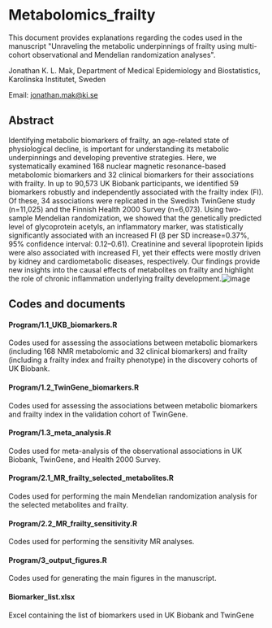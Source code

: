# Metabolomics_frailty

This document provides explanations regarding the codes used in the manuscript "Unraveling the metabolic underpinnings of frailty using multi-cohort observational and Mendelian randomization analyses".

Jonathan K. L. Mak, Department of Medical Epidemiology and Biostatistics, Karolinska Institutet, Sweden

Email: jonathan.mak@ki.se 



## Abstract

Identifying metabolic biomarkers of frailty, an age-related state of physiological decline, is important for understanding its metabolic underpinnings and developing preventive strategies. Here, we systematically examined 168 nuclear magnetic resonance-based metabolomic biomarkers and 32 clinical biomarkers for their associations with frailty. In up to 90,573 UK Biobank participants, we identified 59 biomarkers robustly and independently associated with the frailty index (FI). Of these, 34 associations were replicated in the Swedish TwinGene study (n=11,025) and the Finnish Health 2000 Survey (n=6,073). Using two-sample Mendelian randomization, we showed that the genetically predicted level of glycoprotein acetyls, an inflammatory marker, was statistically significantly associated with an increased FI (β per SD increase=0.37%, 95% confidence interval: 0.12–0.61). Creatinine and several lipoprotein lipids were also associated with increased FI, yet their effects were mostly driven by kidney and cardiometabolic diseases, respectively. Our findings provide new insights into the causal effects of metabolites on frailty and highlight the role of chronic inflammation underlying frailty development.![image](https://user-images.githubusercontent.com/106945227/232979416-78c618ba-c351-47bd-a3b5-d678a52a3a4f.png)


## Codes and documents

#### Program/1.1_UKB_biomarkers.R

Codes used for assessing the associations between metabolic biomarkers (including 168 NMR metabolomic and 32 clinical biomarkers) and frailty (including a frailty index and frailty phenotype) in the discovery cohorts of UK Biobank.

#### Program/1.2_TwinGene_biomarkers.R

Codes used for assessing the associations between metabolic biomarkers and frailty index in the validation cohort of TwinGene.

#### Program/1.3_meta_analysis.R

Codes used for meta-analysis of the observational associations in UK Biobank, TwinGene, and Health 2000 Survey.

#### Program/2.1_MR_frailty_selected_metabolites.R

Codes used for performing the main Mendelian randomization analysis for the selected metabolites and frailty.

#### Program/2.2_MR_frailty_sensitivity.R

Codes used for performing the sensitivity MR analyses.

#### Program/3_output_figures.R

Codes used for generating the main figures in the manuscript.

#### Biomarker_list.xlsx

Excel containing the list of biomarkers used in UK Biobank and TwinGene
